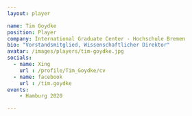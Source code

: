 ```yaml
---
layout: player

name: Tim Goydke
position: Player
company: International Graduate Center - Hochschule Bremen
bio: "Vorstandsmitglied, Wissenschaftlicher Direktor"
avatar: /images/players/tim-goydke.jpg
socials:
  - name: Xing
    url : /profile/Tim_Goydke/cv
  - name: facebook
    url : /tim.goydke
events:
    - Hamburg 2020

---
```

